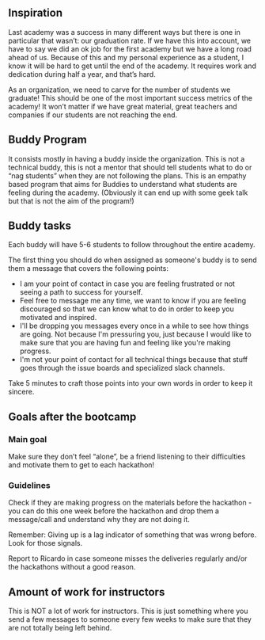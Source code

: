 ## Inspiration

Last academy was a success in many different ways but there is one in particular that wasn’t: our graduation rate. If we have this into account, we have to say we did an ok job for the first academy but we have a long road ahead of us. Because of this and my personal experience as a student, I know it will be hard to get until the end of the academy. It requires work and dedication during half a year, and that’s hard. 

As an organization, we need to carve for the number of students we graduate! This should be one of the most important success metrics of the academy! It won’t matter if we have great material, great teachers and companies if our students are not reaching the end. 


## Buddy Program

It consists mostly in having a buddy inside the organization. This is not a technical buddy, this is not a mentor that should tell students what to do or “nag students” when they are not following the plans. This is an empathy based program that aims for Buddies to understand what students are feeling during the academy. (Obviously it can end up with some geek talk but that is not the aim of the program!)


## Buddy tasks

Each buddy will have 5-6 students to follow throughout the entire academy.

The first thing you should do when assigned as someone's buddy is to send them a message that covers the following points:

- I am your point of contact in case you are feeling frustrated or not seeing a path to success for yourself.
- Feel free to message me any time, we want to know if you are feeling discouraged so that we can know what to do in order to keep you motivated and inspired.
- I'll be dropping you messages every once in a while to see how things are going. Not because I'm pressuring you, just because I would like to make sure that you are having fun and feeling like you're making progress.
- I'm not your point of contact for all technical things because that stuff goes through the issue boards and specialized slack channels. 

Take 5 minutes to craft those points into your own words in order to keep it sincere.

## Goals after the bootcamp

### Main goal

Make sure they don’t feel “alone”, be a friend listening to their difficulties and motivate them to get to each hackathon!

### Guidelines

Check if they are making progress on the materials before the hackathon - you can do this one week before the hackathon and drop them a message/call and understand why they are not doing it. 

Remember: Giving up is a lag indicator of something that was wrong before. Look for those signals.

Report to Ricardo in case someone misses the deliveries regularly and/or the hackathons without a good reason.

## Amount of work for instructors

This is NOT a lot of work for instructors. This is just something where you send a few messages to someone every few weeks to make sure that they are not totally being left behind.

